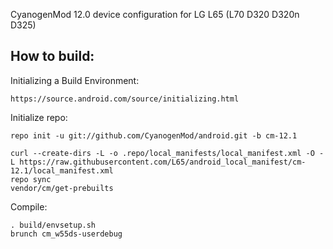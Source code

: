 CyanogenMod 12.0 device configuration for LG L65 (L70 D320 D320n D325)

How to build:
-------------

Initializing a Build Environment:

    https://source.android.com/source/initializing.html

Initialize repo:

    repo init -u git://github.com/CyanogenMod/android.git -b cm-12.1

    curl --create-dirs -L -o .repo/local_manifests/local_manifest.xml -O -L https://raw.githubusercontent.com/L65/android_local_manifest/cm-12.1/local_manifest.xml
    repo sync
    vendor/cm/get-prebuilts

Compile:

    . build/envsetup.sh
    brunch cm_w55ds-userdebug
